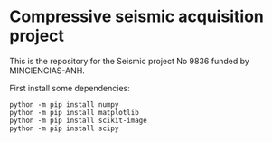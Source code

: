 # Compressive seismic acquisition project

This is the repository for the Seismic project No 9836 funded by MINCIENCIAS-ANH.

First install some dependencies:

```
python -m pip install numpy
python -m pip install matplotlib
python -m pip install scikit-image
python -m pip install scipy
```
